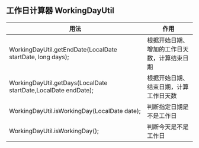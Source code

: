 ## 工作日计算器 WorkingDayUtil

| 用法                                                            | 作用                      |
|---------------------------------------------------------------|-------------------------|
| WorkingDayUtil.getEndDate(LocalDate startDate, long days);    | 根据开始日期、增加的工作日天数，计算结束日期  |
| WorkingDayUtil.getDays(LocalDate startDate,LocalDate endDate); | 根据开始日期、结束日期，计算工作日天数     |
| WorkingDayUtil.isWorkingDay(LocalDate date);                  | 判断指定日期是不是工作日            |
| WorkingDayUtil.isWorkingDay();                         | 判断今天是不是工作日              |
